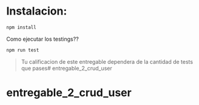 # Instalacion:

```bash
npm install
```


Como ejecutar los testings??
```bash
npm run test
```


> Tu calificacion de este entregable dependera de la cantidad de tests que pases# entregable_2_crud_user
# entregable_2_crud_user
